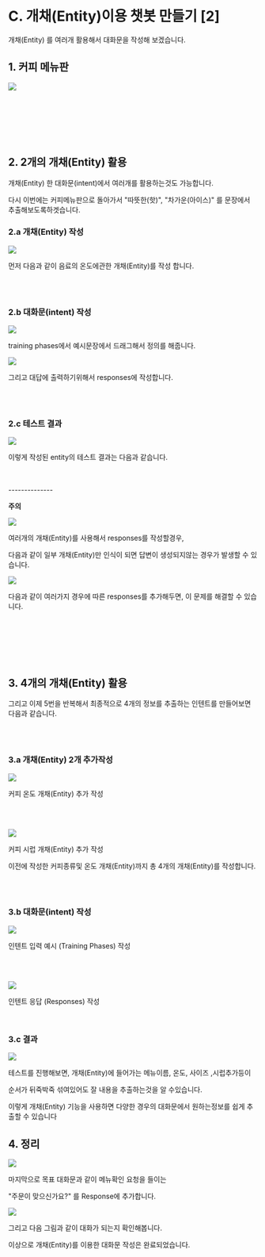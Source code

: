 # C. 개채(Entity)이용 챗봇 만들기 [2]

개채(Entity) 를 여러개 활용해서 대화문을 작성해 보겠습니다. 


## 1. 커피 메뉴판 

![](/_static/manual/2B_EntityIntent/01.png)

<br>
<br>
<br>
<br>
<br>

## 2.  2개의 개채(Entity)  활용 

개채(Entity) 한 대화문(intent)에서 여러개를 활용하는것도 가능합니다. 

다시 이번에는 커피메뉴판으로 돌아가서 "따뜻한(핫)", "차가운(아이스)" 를 문장에서 추출해보도록하겟습니다.


### 2.a 개채(Entity) 작성 

![](/_static/manual/2B_EntityIntent/14.png)

먼저 다음과 같이 음료의 온도에관한 개채(Entity)를 작성 합니다.

<br>
<br>

### 2.b 대화문(intent) 작성

![](/_static/manual/2B_EntityIntent/15.png)

training phases에서 예시문장에서 드래그해서 정의를 해줍니다. 

![](/_static/manual/2B_EntityIntent/16.png)

그리고 대답에 출력하기위해서 responses에 작성합니다. 

<br>
<br>

### 2.c 테스트 결과

![](/_static/manual/2B_EntityIntent/17.png)

이렇게 작성된  entity의 테스트 결과는 다음과 같습니다. 

<br>
<br>
--------------

**주의**


![](/_static/manual/2B_EntityIntent/18.png)

여러개의 개채(Entity)를 사용해서 responses를 작성할경우,

다음과 같이 일부 개채(Entity)만 인식이 되면 답변이 생성되지않는 경우가 발생할 수 있습니다.


![](/_static/manual/2B_EntityIntent/19.png)

다음과 같이 여러가지 경우에 따른 responses를 추가해두면, 이 문제를 해결할 수 있습니다. 

<br>
<br>
<br>
<br>
<br>

## 3. 4개의 개채(Entity) 활용

그리고 이제 5번을 반복해서 최종적으로 4개의 정보를 추출하는 인텐트를 만들어보면 다음과 같습니다. 

<br>
<br>

### 3.a 개채(Entity) 2개 추가작성 

![](/_static/manual/2B_EntityIntent/20.png)

커피 온도 개채(Entity)  추가 작성

<br>
<br>

![](/_static/manual/2B_EntityIntent/21.png)

커피 시럽 개채(Entity) 추가 작성

이전에 작성한 커피종류및 온도 개채(Entity)까지 총 4개의 개채(Entity)를 작성합니다. 

<br>
<br>

### 3.b 대화문(intent)  작성 

![](/_static/manual/2B_EntityIntent/22.png)

인텐트 입력 예시 (Training Phases) 작성 

<br>
<br>

![](/_static/manual/2B_EntityIntent/23.png)

인텐트 응답 (Responses) 작성 

<br>


### 3.c 결과 

![](/_static/manual/2B_EntityIntent/24.png)

테스트를 진행해보면, 개채(Entity)에 들어가는 메뉴이름, 온도, 사이즈 ,시럽추가등이 

순서가 뒤죽박죽 섞여있어도 잘 내용을 추출하는것을 알 수있습니다. 

이렇게 개채(Entity) 기능을 사용하면 다양한 경우의 대화문에서 원하는정보를 쉽게 추출할 수 있습니다



## 4. 정리 


![](/_static/manual/2B_EntityIntent/25.png)

마지막으로 목표 대화문과 같이 메뉴확인 요청을 들이는 

"주문이 맞으신가요?" 를 Response에 추가합니다.





![](/_static/manual/2B_EntityIntent/목표.png)

그리고 다음 그림과 같이 대화가 되는지 확인해봅니다. 

이상으로 개채(Entity)를 이용한 대화문 작성은 완료되었습니다.







